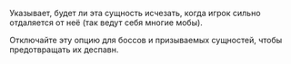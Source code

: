 Указывает, будет ли эта сущность исчезать, когда игрок сильно отдаляется от неё (так ведут себя многие мобы).

Отключайте эту опцию для боссов и призываемых сущностей, чтобы предотвращать их деспавн.